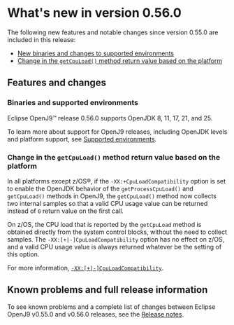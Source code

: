 <!--
* Copyright (c) 2017, 2025 IBM Corp. and others
*
* This program and the accompanying materials are made
* available under the terms of the Eclipse Public License 2.0
* which accompanies this distribution and is available at
* https://www.eclipse.org/legal/epl-2.0/ or the Apache
* License, Version 2.0 which accompanies this distribution and
* is available at https://www.apache.org/licenses/LICENSE-2.0.
*
* This Source Code may also be made available under the
* following Secondary Licenses when the conditions for such
* availability set forth in the Eclipse Public License, v. 2.0
* are satisfied: GNU General Public License, version 2 with
* the GNU Classpath Exception [1] and GNU General Public
* License, version 2 with the OpenJDK Assembly Exception [2].
*
* [1] https://www.gnu.org/software/classpath/license.html
* [2] https://openjdk.org/legal/assembly-exception.html
*
* SPDX-License-Identifier: EPL-2.0 OR Apache-2.0 OR GPL-2.0-only WITH Classpath-exception-2.0 OR GPL-2.0-only WITH OpenJDK-assembly-exception-1.0
-->

# What's new in version 0.56.0

The following new features and notable changes since version 0.55.0 are included in this release:

- [New binaries and changes to supported environments](#binaries-and-supported-environments)
- [Change in the `getCpuLoad()` method return value based on the platform](#change-in-the-getcpuload-method-return-value-based-on-the-platform)

## Features and changes

### Binaries and supported environments

Eclipse OpenJ9&trade; release 0.56.0 supports OpenJDK 8, 11, 17, 21, and 25.

To learn more about support for OpenJ9 releases, including OpenJDK levels and platform support, see [Supported environments](openj9_support.md).

### Change in the `getCpuLoad()` method return value based on the platform

In all platforms except z/OS&reg;, if the `-XX:+CpuLoadCompatibility` option is set to enable the OpenJDK behavior of the `getProcessCpuLoad()` and `getCpuLoad()` methods in OpenJ9, the `getCpuLoad()` method now collects two internal samples so that a valid CPU usage value can be returned instead of `0` return value on the first call.

On z/OS, the CPU load that is reported by the `getCpuLoad` method is obtained directly from the system control blocks, without the need to collect samples. The `-XX:[+|-]CpuLoadCompatibility` option has no effect on z/OS, and a valid CPU usage value is always returned whatever be the setting of this option.

For more information, [`-XX:[+|-]CpuLoadCompatibility`](xxcpuloadcompatibility.md).

## Known problems and full release information

To see known problems and a complete list of changes between Eclipse OpenJ9 v0.55.0 and v0.56.0 releases, see the [Release notes](https://github.com/eclipse-openj9/openj9/blob/master/doc/release-notes/0.56/0.56.md).

<!-- ==== END OF TOPIC ==== version0.56.md ==== -->
